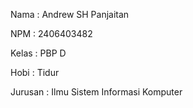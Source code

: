 Nama : Andrew SH Panjaitan

NPM : 2406403482

Kelas : PBP D

Hobi : Tidur

Jurusan : Ilmu Sistem Informasi Komputer